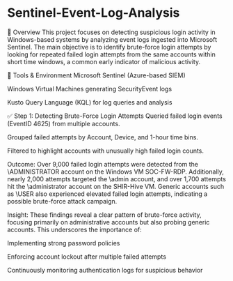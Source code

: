 # Sentinel-Event-Log-Analysis

📘 Overview
This project focuses on detecting suspicious login activity in Windows-based systems by analyzing event logs ingested into Microsoft Sentinel. The main objective is to identify brute-force login attempts by looking for repeated failed login attempts from the same accounts within short time windows, a common early indicator of malicious activity.

🧰 Tools & Environment
Microsoft Sentinel (Azure-based SIEM)

Windows Virtual Machines generating SecurityEvent logs

Kusto Query Language (KQL) for log queries and analysis

✅ Step 1: Detecting Brute-Force Login Attempts
Queried failed login events (EventID 4625) from multiple accounts.

Grouped failed attempts by Account, Device, and 1-hour time bins.

Filtered to highlight accounts with unusually high failed login counts.

Outcome:
Over 9,000 failed login attempts were detected from the \ADMINISTRATOR account on the Windows VM SOC-FW-RDP. Additionally, nearly 2,000 attempts targeted the \admin account, and over 1,700 attempts hit the \administrator account on the SHIR-Hive VM. Generic accounts such as \USER also experienced elevated failed login attempts, indicating a possible brute-force attack campaign.

Insight:
These findings reveal a clear pattern of brute-force activity, focusing primarily on administrative accounts but also probing generic accounts. This underscores the importance of:

Implementing strong password policies

Enforcing account lockout after multiple failed attempts

Continuously monitoring authentication logs for suspicious behavior



